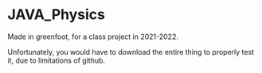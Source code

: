 # JAVA_Physics
Made in greenfoot, for a class project in 2021-2022.

Unfortunately, you would have to download the entire thing to properly test it, due to limitations of github.
